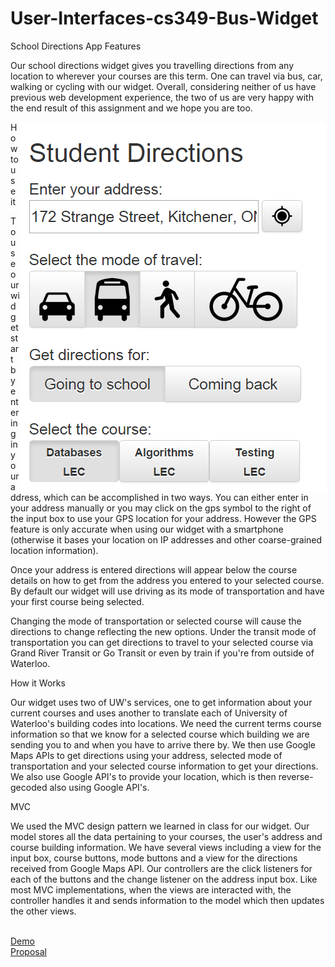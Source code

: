 # User-Interfaces-cs349-Bus-Widget


School Directions App Features

Our school directions widget gives you travelling directions from any location to wherever your courses are this term. 
One can travel via bus, car, walking or cycling with our widget. Overall, considering neither of us have previous web
development experience, the two of us are very happy with the end result of this assignment and we hope you are too.




<img align="right" src="images/demo.png">


How to use it

To use our widget start by entering in your address, which can be 
accomplished in two ways. You can either enter in your address manually or you may click on the gps symbol
to the right of the input box to use your GPS location for your address. 
However the GPS feature is only accurate when using our widget with a smartphone (otherwise it bases your
location on IP addresses and other coarse-grained location information). 

Once your address is entered directions will appear below the course details on how to get from the
address you entered to your selected course. By default our widget will use driving as its mode of
transportation and have your first course being selected.

Changing the mode of transportation or selected course will cause the directions to change reflecting the new
options. Under the transit mode of transportation you can get directions to travel to your selected course via
Grand River Transit or Go Transit or even by train if you're from outside of Waterloo.  





How it Works

Our widget uses two of UW's services, one to get information about your current courses and uses another to
translate each of University of Waterloo's building codes into locations. We need the current terms course information
so that we know for a selected course which building we are sending you to and when you have to arrive there by. We
then use Google Maps APIs to get directions using your address, selected mode of transportation and your selected 
course information to get your directions. We also use Google API's to provide your location, which is then reverse-
gecoded also using Google API's.

MVC

We used the MVC design pattern we learned in class for our widget. Our model stores all the data pertaining to your courses,
the user's address and course building information. We have several views including a view for the input box, course buttons,
mode buttons and a view for the directions received from Google Maps API. Our controllers are the click listeners for each of
the buttons and the change listener on the address input box. Like most MVC implementations, when the views are interacted with,
the controller handles it and sends information to the model which then updates the other views.

<br>
<a href="https://d7knight.github.io/uiproject/a4.html">Demo </a>
<br>
<a href="/proposal/a4_proposal.pdf">Proposal </a>
<br>
<a href="https://d7knight.github.io/uiproject/a4.html" Demo of School Directions App</a>



